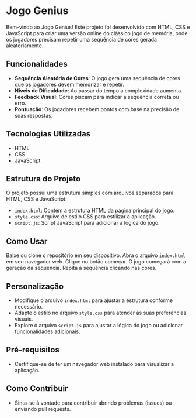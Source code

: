 # Jogo Genius

Bem-vindo ao Jogo Genius! Este projeto foi desenvolvido com HTML, CSS e JavaScript para criar uma versão online do clássico jogo de memória, onde os jogadores precisam repetir uma sequência de cores gerada aleatoriamente.

## Funcionalidades

- **Sequência Aleatória de Cores**: O jogo gera uma sequência de cores que os jogadores devem memorizar e repetir.
- **Níveis de Dificuldade**: Ao passar do tempo a complexidade aumenta.
- **Feedback Visual**: Cores piscam para indicar a sequência correta ou erro.
- **Pontuação**: Os jogadores recebem pontos com base na precisão de suas respostas.

## Tecnologias Utilizadas

- HTML
- CSS
- JavaScript

## Estrutura do Projeto

O projeto possui uma estrutura simples com arquivos separados para HTML, CSS e JavaScript:

- `index.html`: Contém a estrutura HTML da página principal do jogo.
- `style.css`: Arquivo de estilo CSS para estilizar a aplicação.
- `script.js`: Script JavaScript para adicionar a lógica do jogo.

## Como Usar

Baixe ou clone o repositório em seu dispositivo.
Abra o arquivo `index.html` em seu navegador web.
Clique no botão começar.
O jogo começará com a geração da sequência. Repita a sequência clicando nas cores.

## Personalização

- Modifique o arquivo `index.html` para ajustar a estrutura conforme necessário.
- Adapte o estilo no arquivo `style.css` para atender às suas preferências visuais.
- Explore o arquivo `script.js` para ajustar a lógica do jogo ou adicionar funcionalidades adicionais.

## Pré-requisitos

- Certifique-se de ter um navegador web instalado para visualizar a aplicação.

## Como Contribuir

- Sinta-se à vontade para contribuir abrindo problemas (issues) ou enviando pull requests.